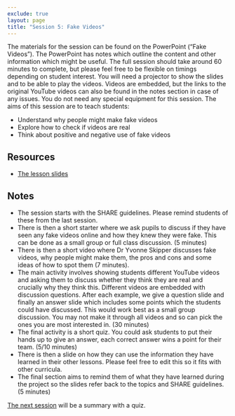 ```yaml
--- 
exclude: true
layout: page
title: "Session 5: Fake Videos"
---
```


The materials for the session can be found on the PowerPoint (“Fake Videos”).  The PowerPoint has notes which outline the content and other information which might be useful.  The full session should take around 60 minutes to complete, but please feel free to be flexible on timings depending on student interest.  You will need a projector to show the slides and to be able to play the videos.  Videos are embedded, but the links to the original YouTube videos can also be found in the notes section in case of any issues.  You do not need any special equipment for this session.
The aims of this session are to teach students:
*	Understand why people might make fake videos
*	Explore how to check if videos are real
*	Think about positive and negative use of fake videos


## Resources
* [The lesson slides]({{site.baseurl}}/assets/lessons/5.Fake_Videos_60_min.pptx)

## Notes
*	The session starts with the SHARE guidelines.  Please remind students of these from the last session.  
*	There is then a short starter where we ask pupils to discuss if they have seen any fake videos online and how they knew they were fake. This can be done as a small group or full class discussion. (5 minutes)
*	There is then a short video where Dr Yvonne Skipper discusses fake videos, why people might make them, the pros and cons and some ideas of how to spot them (7 minutes).
*	The main activity involves showing students different YouTube videos and asking them to discuss whether they think they are real and crucially why they think this.  Different videos are embedded with discussion questions.  After each example, we give a question slide and finally an answer slide which includes some points which the students could have discussed.  This would work best as a small group discussion. You may not make it through all videos and so can pick the ones you are most interested in. (30 minutes)
*	The final activity is a short quiz. You could ask students to put their hands up to give an answer, each correct answer wins a point for their team. (5/10 minutes)
*	There is then a slide on how they can use the information they have learned in their other lessons.  Please feel free to edit this so it fits with other curricula.  
*	The final section aims to remind them of what they have learned during the project so the slides refer back to the topics and SHARE guidelines. (5 minutes)



[The next session](session6) will be a summary with a quiz. 

